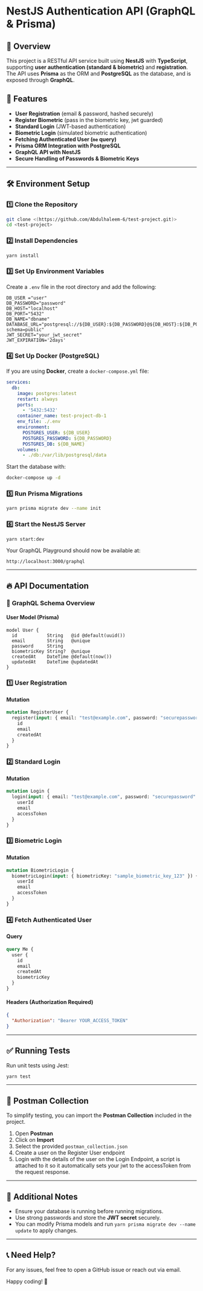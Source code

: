 # NestJS Authentication API (GraphQL & Prisma)

## 🚀 Overview

This project is a RESTful API service built using **NestJS** with **TypeScript**, supporting **user authentication (standard & biometric)** and **registration**. The API uses **Prisma** as the ORM and **PostgreSQL** as the database, and is exposed through **GraphQL**.

## 📌 Features

- **User Registration** (email & password, hashed securely)
- **Register Biometric** (pass in the biometric key, jwt guarded)
- **Standard Login** (JWT-based authentication)
- **Biometric Login** (simulated biometric authentication)
- **Fetching Authenticated User (`me` query)**
- **Prisma ORM Integration with PostgreSQL**
- **GraphQL API with NestJS**
- **Secure Handling of Passwords & Biometric Keys**

---

## 🛠 Environment Setup

### 1️⃣ Clone the Repository

```sh
git clone <(https://github.com/Abdulhaleem-6/test-project.git)>
cd <test-project>
```

### 2️⃣ Install Dependencies

```sh
yarn install
```

### 3️⃣ Set Up Environment Variables

Create a `.env` file in the root directory and add the following:

```env
DB_USER ="user"
DB_PASSWORD="password"
DB_HOST="localhost"
DB_PORT="5432"
DB_NAME="dbname"
DATABASE_URL="postgresql://${DB_USER}:${DB_PASSWORD}@${DB_HOST}:${DB_PORT}/${DB_NAME}?schema=public"
JWT_SECRET="your_jwt_secret"
JWT_EXPIRATION='2days'
```

### 4️⃣ Set Up Docker (PostgreSQL)

If you are using **Docker**, create a `docker-compose.yml` file:

```yaml
services:
  db:
    image: postgres:latest
    restart: always
    ports:
      - '5432:5432'
    container_name: test-project-db-1
    env_file: ./.env
    environment:
      POSTGRES_USER: ${DB_USER}
      POSTGRES_PASSWORD: ${DB_PASSWORD}
      POSTGRES_DB: ${DB_NAME}
    volumes:
      - ./db:/var/lib/postgresql/data
```

Start the database with:

```sh
docker-compose up -d
```

### 5️⃣ Run Prisma Migrations

```sh
yarn prisma migrate dev --name init
```

### 6️⃣ Start the NestJS Server

```sh
yarn start:dev
```

Your GraphQL Playground should now be available at:

```
http://localhost:3000/graphql
```

---

## 🔥 API Documentation

### 📌 **GraphQL Schema Overview**

#### **User Model (Prisma)**

```prisma
model User {
  id           String   @id @default(uuid())
  email        String   @unique
  password     String
  biometricKey String?  @unique
  createdAt    DateTime @default(now())
  updatedAt    DateTime @updatedAt
}
```

### **1️⃣ User Registration**

#### **Mutation**

```graphql
mutation RegisterUser {
  register(input: { email: "test@example.com", password: "securepassword" }) {
    id
    email
    createdAt
  }
}
```

### **2️⃣ Standard Login**

#### **Mutation**

```graphql
mutation Login {
  login(input: { email: "test@example.com", password: "securepassword" }) {
    userId
    email
    accessToken
  }
}
```

### **3️⃣ Biometric Login**

#### **Mutation**

```graphql
mutation BiometricLogin {
  biometricLogin(input: { biometricKey: "sample_biometric_key_123" }) {
    userId
    email
    accessToken
  }
}
```

### **4️⃣ Fetch Authenticated User**

#### **Query**

```graphql
query Me {
  user {
    id
    email
    createdAt
    biometricKey
  }
}
```

#### **Headers (Authorization Required)**

```json
{
  "Authorization": "Bearer YOUR_ACCESS_TOKEN"
}
```

---

## ✅ Running Tests

Run unit tests using Jest:

```sh
yarn test
```

---

## 📂 Postman Collection

To simplify testing, you can import the **Postman Collection** included in the project.

1. Open **Postman**
2. Click on **Import**
3. Select the provided `postman_collection.json`
4. Create a user on the Register User endpoint
5. Login with the details of the user on the Login Endpoint, a script is attached to it so it automatically sets your jwt to the accessToken from the request response.

---

## 📌 Additional Notes

- Ensure your database is running before running migrations.
- Use strong passwords and store the **JWT secret** securely.
- You can modify Prisma models and run `yarn prisma migrate dev --name update` to apply changes.

---

## 📞 Need Help?

For any issues, feel free to open a GitHub issue or reach out via email.

Happy coding! 🚀

